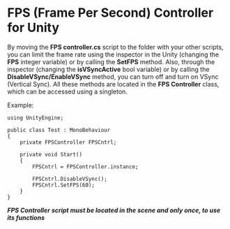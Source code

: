 # FPS (Frame Per Second) Controller for Unity

By moving the **FPS controller.cs** script to the folder with your other scripts, you can limit the frame rate using the inspector in the Unity
(changing the **FPS** integer variable) or by calling the **SetFPS** method. Also, through the inspector (changing the **isVSyncActive** bool variable) or by calling the **DisableVSync/EnableVSync** method, you can turn off and turn on VSync (Vertical Sync). All these methods are located in the **FPS Controller** class, which can be accessed using a singleton.

Example:

    using UnityEngine;
    
    public class Test : MonoBehaviour
    {
        private FPSController FPSCntrl;
        
        private void Start() 
        {
            FPSCntrl = FPSController.instance;
            
            FPSCntrl.DisableVSync();
            FPSCntrl.SetFPS(60);
        }
    }

***FPS Controller script must be located in the scene and only once, to use its functions***
